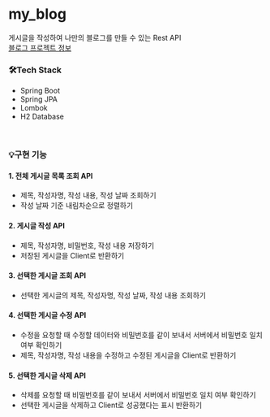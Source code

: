 # my_blog
게시글을 작성하여 나만의 블로그를 만들 수 있는 Rest API  
[블로그 프로젝트 정보](https://dev-rara.notion.site/Blog-Project-6c0667ca7016470b8599a5599d8a92b4)
<br>

### 🛠️Tech Stack
* Spring Boot
* Spring JPA
* Lombok
* H2 Database  
<br>

### 💡구현 기능
#### 1. 전체 게시글 목록 조회 API
* 제목, 작성자명, 작성 내용, 작성 날짜 조회하기
* 작성 날짜 기준 내림차순으로 정렬하기

#### 2. 게시글 작성 API
* 제목, 작성자명, 비밀번호, 작성 내용 저장하기
* 저장된 게시글을 Client로 반환하기

#### 3. 선택한 게시글 조회 API
* 선택한 게시글의 제목, 작성자명, 작성 날짜, 작성 내용 조회하기

#### 4. 선택한 게시글 수정 API
* 수정을 요청할 때 수정할 데이터와 비밀번호를 같이 보내서 서버에서 비밀번호 일치 여부 확인하기
* 제목, 작성자명, 작성 내용을 수정하고 수정된 게시글을 Client로 반환하기

#### 5. 선택한 게시글 삭제 API
* 삭제를 요청할 때 비밀번호를 같이 보내서 서버에서 비밀번호 일치 여부 확인하기
* 선택한 게시글을 삭제하고 Client로 성공했다는 표시 반환하기
